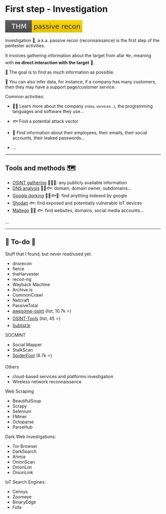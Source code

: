 # First step - Investigation

[![passiverecon](../../_badges/thm/passiverecon.svg)](https://tryhackme.com/room/passiverecon)

<div class="row row-cols-md-2"><div>

Investigation 🔎, a.k.a. passive recon (reconnaissance) is the first step of the pentester activities.

It involves gathering information about the target from afar 👓️, meaning with **no direct interaction with the target** 👀.

🌱 The goal is to find as much information as possible.

🚿️ You can also infer data, for instance, if a company has many customers, then they may have a support page/customer service.

</div><div>

Common activities:

* 🧑‍💻 Learn more about the company <small>(roles, services...)</small>, the programming languages and software they use...

* 🐟 Find a potential attack vector

* 🧑 Find information about their employees, their emails, their social accounts, their leaked passwords...

* ...
</div></div>

<hr class="sep-both">

## Tools and methods 🗺️

<div class="row row-cols-md-2 mt-3"><div>

* [OSINT gathering](tools/osint.md) 🧑‍💻🧑: any publicly available information
* [DNS analysis](tools/dns.md) 🧑‍💻🐟: domain, domain owner, subdomains...
* [Google dorking](tools/dorking.md) 🧑‍💻🐟🧑: find anything indexed by google
* [Shodan](tools/shodan.md) 🐟: find exposed and potentially vulnerable IoT devices
* [Maltego](tools/maltego.md) 🧑‍💻 🐟: find websites, domains, social media accounts...
</div><div>

...
</div></div>

<hr class="sep-both">

## 👻 To-do 👻

Stuff that I found, but never read/used yet.

<div class="row row-cols-md-2"><div>

* dnsrecon
* fierce
* theHarvester
* recon-ng
* Wayback Machine
* Archive.is
* CommonCrawl
* Netcraft
* PassiveTotal
* [awesome-osint](https://github.com/jivoi/awesome-osint) (list, 10.7k ⭐)
* [OSINT-Tools](https://github.com/mgp25/OSINT-Tools) (list, 45 ⭐)
* [Sublist3r](https://github.com/aboul3la/Sublist3r)

SOCMINT

* Social Mapper
* StalkScan
* [SpiderFoot](https://github.com/smicallef/spiderfoot) (8.7k ⭐)

Others

* cloud-based services and platforms investigation
* Wireless network reconnaissance
</div><div>

Web Scraping

* BeautifulSoup
* Scrapy
* Selenium
* FMiner
* Octoparse
* ParseHub

Dark Web Investigations:

* Tor Browser
* DarkSearch
* Ahmia
* OnionScan
* OnionList
* OnionLink

IoT Search Engines:

* Censys 
* Zoomeye 
* BinaryEdge 
* Fofa
</div></div>
